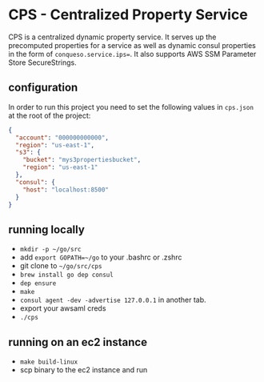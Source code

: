 # CPS - Centralized Property Service

CPS is a centralized dynamic property service. It serves up the precomputed properties for a service as well as dynamic consul properties in the form of `conqueso.service.ips=`. It also supports AWS SSM Parameter Store SecureStrings.

## configuration

In order to run this project you need to set the following values in `cps.json` at the root of the project:

```json
{
  "account": "000000000000",
  "region": "us-east-1",
  "s3": {
    "bucket": "mys3propertiesbucket",
    "region": "us-east-1"
  },
  "consul": {
    "host": "localhost:8500"
  }
}
```

## running locally

- `mkdir -p ~/go/src`
- add `export GOPATH=~/go` to your .bashrc or .zshrc
- git clone to `~/go/src/cps`
- `brew install go dep consul`
- `dep ensure`
- `make`
- `consul agent -dev -advertise 127.0.0.1` in another tab.
- export your awsaml creds
- `./cps`


## running on an ec2 instance

- `make build-linux`
- scp binary to the ec2 instance and run
